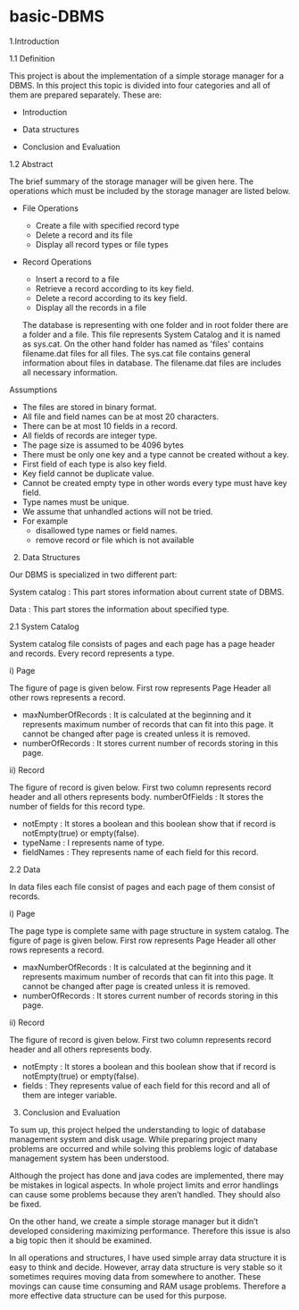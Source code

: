 # basic-DBMS
1.Introduction

1.1 Definition

This project is about the implementation of a simple storage manager for a DBMS. In this project this topic is divided into four categories and all of them are prepared separately. These are:

- Introduction
	
- Data structures

- Conclusion and Evaluation
	

1.2 Abstract

The brief summary of the storage manager will be given here. The operations which must be included by the storage manager are listed below.
	
- File Operations
	- Create a file with specified record type
	- Delete a record and its file
	- Display all record types or file types
	
- Record Operations
	- Insert a record to a file
	- Retrieve a record according to its key field.
	- Delete a record according to its key field.
	- Display all the records in a file
	
	The database is representing with one folder and in root folder there are a folder and a file. This file represents System Catalog and it is named as sys.cat. On the other hand folder has named as 'files' contains filename.dat files for all files. The sys.cat file contains general information about files in database. The filename.dat files are includes all necessary information.
	
Assumptions
- The files are stored in binary format.
- All file and field names can be at most 20 characters.
- There can be at most 10 fields in a record.
- All fields of records are integer type.
- The page size is assumed to be 4096 bytes
- There must be only one key and a type cannot be created without a key. 
- First field of each type is also key field.
- Key field cannot be duplicate value. 
- Cannot be created empty type in other words every type must have key field.
- Type names must be unique. 
- We assume that unhandled actions will not be tried.
- For example 
	- disallowed type names or field names.
	- remove record or file which is not available

2. Data Structures

Our DBMS is specialized in two different part:

System catalog : This part stores information about current state of DBMS.

Data : This part stores the information about specified type.

2.1 System Catalog

System catalog file consists of pages and each page has a page header and records. Every record represents a type.

i) Page

The figure of page is given below. First row represents Page Header all other rows represents a record.
- maxNumberOfRecords : It is calculated at the beginning and it represents maximum number of records that can fit into this page. It cannot be changed after page is created unless it is removed.
- numberOfRecords : It stores current number of records storing in this page.

ii) Record

The figure of record is given below. First two column represents record header and all others represents body.
numberOfFields : It stores the number of fields for this record type.
- notEmpty : It stores a boolean and this boolean show that if record is notEmpty(true) or empty(false).
- typeName : I represents name of type.
- fieldNames : They represents name of each field for this record.

2.2 Data

In data files each file consist of pages and each page of them consist of records.

i) Page

The page type is complete same with page structure in system catalog. The figure of page is given below. First row represents Page Header all other rows represents a record.
- maxNumberOfRecords : It is calculated at the beginning and it represents maximum number of records that can fit into this page. It cannot be changed after page is created unless it is removed.
- numberOfRecords : It stores current number of records storing in this page.

ii) Record

The figure of record is given below. First two column represents record header and all others represents body.
- notEmpty : It stores a boolean and this boolean show that if record is notEmpty(true) or empty(false).
- fields : They represents value of each field for this record and all of them are integer variable.

3. Conclusion and Evaluation

To sum up, this project helped the understanding to logic of database management system and disk usage. While preparing project many problems are occurred and while solving this problems logic of database management system has been understood. 

Although the project has done and java codes are implemented, there may be mistakes in logical aspects. In whole project limits and error handlings can cause some problems because they aren’t handled. They should also be fixed.

On the other hand, we create a simple storage manager but it didn’t developed considering maximizing performance. Therefore this issue is also a big topic then it should be examined.

In all operations and structures, I have used simple array data structure it is easy to think and decide. However, array data structure is very stable so it sometimes requires moving data from somewhere to another. These movings can cause time consuming and RAM usage problems. Therefore a more effective data structure can be used for this purpose.

